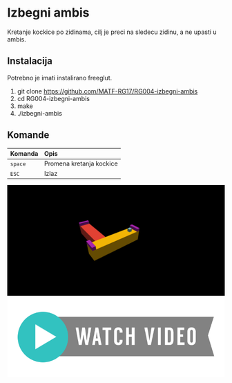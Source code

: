# Izbegni ambis

Kretanje kockice po zidinama, cilj je preci na sledecu zidinu, a ne upasti u ambis.

## Instalacija

Potrebno je imati instalirano freeglut.
1. git clone https://github.com/MATF-RG17/RG004-izbegni-ambis
2. cd RG004-izbegni-ambis
3. make
4. ./izbegni-ambis

## Komande
| **Komanda** | **Opis** |
| :---  | :--- |
| `space` | Promena kretanja kockice|
| `ESC` | Izlaz |

![slika projekta](https://github.com/lukamilosevic11/Izbegni-ambis/blob/master/screenshot.png)
[![video projekta](https://github.com/lukamilosevic11/Izbegni-ambis/blob/master/video.png)](https://youtu.be/uzU-2z8X2z8)
